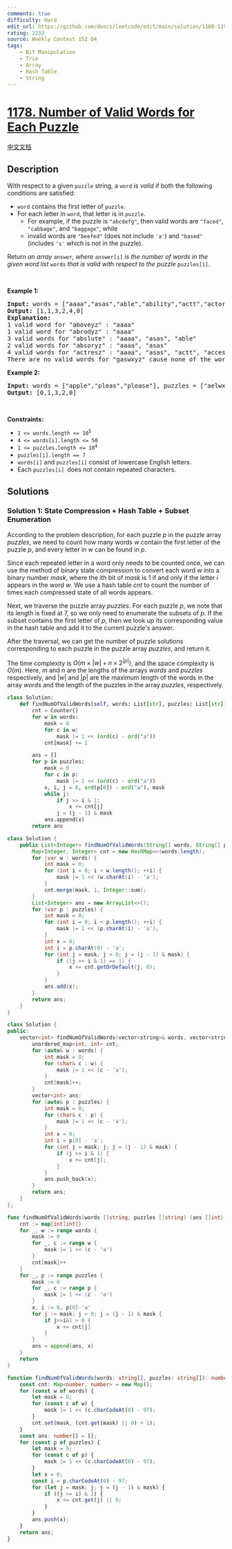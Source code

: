 ```yaml
---
comments: true
difficulty: Hard
edit_url: https://github.com/doocs/leetcode/edit/main/solution/1100-1199/1178.Number%20of%20Valid%20Words%20for%20Each%20Puzzle/README_EN.md
rating: 2233
source: Weekly Contest 152 Q4
tags:
    - Bit Manipulation
    - Trie
    - Array
    - Hash Table
    - String
---
```


<!-- problem:start -->

# [1178. Number of Valid Words for Each Puzzle](https://leetcode.com/problems/number-of-valid-words-for-each-puzzle)

[中文文档](/solution/1100-1199/1178.Number%20of%20Valid%20Words%20for%20Each%20Puzzle/README.md)

## Description

<!-- description:start -->

With respect to a given <code>puzzle</code> string, a <code>word</code> is <em>valid</em> if both the following conditions are satisfied:

<ul>
	<li><code>word</code> contains the first letter of <code>puzzle</code>.</li>
	<li>For each letter in <code>word</code>, that letter is in <code>puzzle</code>.
	<ul>
		<li>For example, if the puzzle is <code>&quot;abcdefg&quot;</code>, then valid words are <code>&quot;faced&quot;</code>, <code>&quot;cabbage&quot;</code>, and <code>&quot;baggage&quot;</code>, while</li>
		<li>invalid words are <code>&quot;beefed&quot;</code> (does not include <code>&#39;a&#39;</code>) and <code>&quot;based&quot;</code> (includes <code>&#39;s&#39;</code> which is not in the puzzle).</li>
	</ul>
	</li>
</ul>
Return <em>an array </em><code>answer</code><em>, where </em><code>answer[i]</code><em> is the number of words in the given word list </em><code>words</code><em> that is valid with respect to the puzzle </em><code>puzzles[i]</code>.
<p>&nbsp;</p>
<p><strong class="example">Example 1:</strong></p>

<pre>
<strong>Input:</strong> words = [&quot;aaaa&quot;,&quot;asas&quot;,&quot;able&quot;,&quot;ability&quot;,&quot;actt&quot;,&quot;actor&quot;,&quot;access&quot;], puzzles = [&quot;aboveyz&quot;,&quot;abrodyz&quot;,&quot;abslute&quot;,&quot;absoryz&quot;,&quot;actresz&quot;,&quot;gaswxyz&quot;]
<strong>Output:</strong> [1,1,3,2,4,0]
<strong>Explanation:</strong> 
1 valid word for &quot;aboveyz&quot; : &quot;aaaa&quot; 
1 valid word for &quot;abrodyz&quot; : &quot;aaaa&quot;
3 valid words for &quot;abslute&quot; : &quot;aaaa&quot;, &quot;asas&quot;, &quot;able&quot;
2 valid words for &quot;absoryz&quot; : &quot;aaaa&quot;, &quot;asas&quot;
4 valid words for &quot;actresz&quot; : &quot;aaaa&quot;, &quot;asas&quot;, &quot;actt&quot;, &quot;access&quot;
There are no valid words for &quot;gaswxyz&quot; cause none of the words in the list contains letter &#39;g&#39;.
</pre>

<p><strong class="example">Example 2:</strong></p>

<pre>
<strong>Input:</strong> words = [&quot;apple&quot;,&quot;pleas&quot;,&quot;please&quot;], puzzles = [&quot;aelwxyz&quot;,&quot;aelpxyz&quot;,&quot;aelpsxy&quot;,&quot;saelpxy&quot;,&quot;xaelpsy&quot;]
<strong>Output:</strong> [0,1,3,2,0]
</pre>

<p>&nbsp;</p>
<p><strong>Constraints:</strong></p>

<ul>
	<li><code>1 &lt;= words.length &lt;= 10<sup>5</sup></code></li>
	<li><code>4 &lt;= words[i].length &lt;= 50</code></li>
	<li><code>1 &lt;= puzzles.length &lt;= 10<sup>4</sup></code></li>
	<li><code>puzzles[i].length == 7</code></li>
	<li><code>words[i]</code> and <code>puzzles[i]</code> consist of lowercase English letters.</li>
	<li>Each <code>puzzles[i] </code>does not contain repeated characters.</li>
</ul>

<!-- description:end -->

## Solutions

<!-- solution:start -->

### Solution 1: State Compression + Hash Table + Subset Enumeration

According to the problem description, for each puzzle $p$ in the puzzle array $puzzles$, we need to count how many words $w$ contain the first letter of the puzzle $p$, and every letter in $w$ can be found in $p$.

Since each repeated letter in a word only needs to be counted once, we can use the method of binary state compression to convert each word $w$ into a binary number $mask$, where the $i$th bit of $mask$ is $1$ if and only if the letter $i$ appears in the word $w$. We use a hash table $cnt$ to count the number of times each compressed state of all words appears.

Next, we traverse the puzzle array $puzzles$. For each puzzle $p$, we note that its length is fixed at $7$, so we only need to enumerate the subsets of $p$. If the subset contains the first letter of $p$, then we look up its corresponding value in the hash table and add it to the current puzzle's answer.

After the traversal, we can get the number of puzzle solutions corresponding to each puzzle in the puzzle array $puzzles$, and return it.

The time complexity is $O(m \times |w| + n \times 2^{|p|})$, and the space complexity is $O(m)$. Here, $m$ and $n$ are the lengths of the arrays $words$ and $puzzles$ respectively, and $|w|$ and $|p|$ are the maximum length of the words in the array $words$ and the length of the puzzles in the array $puzzles$, respectively.

<!-- tabs:start -->

```python
class Solution:
    def findNumOfValidWords(self, words: List[str], puzzles: List[str]) -> List[int]:
        cnt = Counter()
        for w in words:
            mask = 0
            for c in w:
                mask |= 1 << (ord(c) - ord("a"))
            cnt[mask] += 1

        ans = []
        for p in puzzles:
            mask = 0
            for c in p:
                mask |= 1 << (ord(c) - ord("a"))
            x, i, j = 0, ord(p[0]) - ord("a"), mask
            while j:
                if j >> i & 1:
                    x += cnt[j]
                j = (j - 1) & mask
            ans.append(x)
        return ans
```

```java
class Solution {
    public List<Integer> findNumOfValidWords(String[] words, String[] puzzles) {
        Map<Integer, Integer> cnt = new HashMap<>(words.length);
        for (var w : words) {
            int mask = 0;
            for (int i = 0; i < w.length(); ++i) {
                mask |= 1 << (w.charAt(i) - 'a');
            }
            cnt.merge(mask, 1, Integer::sum);
        }
        List<Integer> ans = new ArrayList<>();
        for (var p : puzzles) {
            int mask = 0;
            for (int i = 0; i < p.length(); ++i) {
                mask |= 1 << (p.charAt(i) - 'a');
            }
            int x = 0;
            int i = p.charAt(0) - 'a';
            for (int j = mask; j > 0; j = (j - 1) & mask) {
                if ((j >> i & 1) == 1) {
                    x += cnt.getOrDefault(j, 0);
                }
            }
            ans.add(x);
        }
        return ans;
    }
}
```

```cpp
class Solution {
public:
    vector<int> findNumOfValidWords(vector<string>& words, vector<string>& puzzles) {
        unordered_map<int, int> cnt;
        for (auto& w : words) {
            int mask = 0;
            for (char& c : w) {
                mask |= 1 << (c - 'a');
            }
            cnt[mask]++;
        }
        vector<int> ans;
        for (auto& p : puzzles) {
            int mask = 0;
            for (char& c : p) {
                mask |= 1 << (c - 'a');
            }
            int x = 0;
            int i = p[0] - 'a';
            for (int j = mask; j; j = (j - 1) & mask) {
                if (j >> i & 1) {
                    x += cnt[j];
                }
            }
            ans.push_back(x);
        }
        return ans;
    }
};
```

```go
func findNumOfValidWords(words []string, puzzles []string) (ans []int) {
	cnt := map[int]int{}
	for _, w := range words {
		mask := 0
		for _, c := range w {
			mask |= 1 << (c - 'a')
		}
		cnt[mask]++
	}
	for _, p := range puzzles {
		mask := 0
		for _, c := range p {
			mask |= 1 << (c - 'a')
		}
		x, i := 0, p[0]-'a'
		for j := mask; j > 0; j = (j - 1) & mask {
			if j>>i&1 > 0 {
				x += cnt[j]
			}
		}
		ans = append(ans, x)
	}
	return
}
```

```ts
function findNumOfValidWords(words: string[], puzzles: string[]): number[] {
    const cnt: Map<number, number> = new Map();
    for (const w of words) {
        let mask = 0;
        for (const c of w) {
            mask |= 1 << (c.charCodeAt(0) - 97);
        }
        cnt.set(mask, (cnt.get(mask) || 0) + 1);
    }
    const ans: number[] = [];
    for (const p of puzzles) {
        let mask = 0;
        for (const c of p) {
            mask |= 1 << (c.charCodeAt(0) - 97);
        }
        let x = 0;
        const i = p.charCodeAt(0) - 97;
        for (let j = mask; j; j = (j - 1) & mask) {
            if ((j >> i) & 1) {
                x += cnt.get(j) || 0;
            }
        }
        ans.push(x);
    }
    return ans;
}
```

<!-- tabs:end -->

<!-- solution:end -->

<!-- problem:end -->
